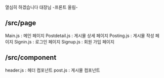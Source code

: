 열심히 하겠습니다 대장님 -프론트 올림-

## /src/page

Main.js : 메인 페이지
Postdetail.js : 게시물 상세 페이지
Posting.js : 게시물 작성 페이지
Signin.js : 로그인 페이지
Signup.js : 회원 가입 페이지

## /src/component

header.js : 헤더 컴포넌트
post.js : 게시물 컴포넌트
